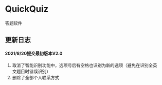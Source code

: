 # QuickQuiz
答题软件

## 更新日志
#### 2021/8/20提交最初版本V2.0
1. 取消了智能识别功能中，选项号后有空格也识别为新的选项（避免在识别全英文题目时错误识别）
2. 删除了全部个人联系方式
